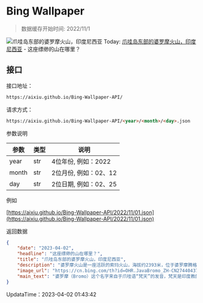 # Bing Wallpaper

> 数据缓存开始时间: 2022/11/1

![爪哇岛东部的婆罗摩火山，印度尼西亚](https://cn.bing.com/th?id=OHR.JavaBromo_ZH-CN2744043733_1920x1080.jpg&rf=LaDigue_1920x1080.jpg)
Today: [爪哇岛东部的婆罗摩火山，印度尼西亚](https://cn.bing.com/th?id=OHR.JavaBromo_ZH-CN2744043733_1920x1080.jpg&rf=LaDigue_1920x1080.jpg) - 这座缥缈的山在哪里？

## 接口

接口地址：

```html
https://aixiu.github.io/Bing-Wallpaper-API/
```

请求方式：

```html
https://aixiu.github.io/Bing-Wallpaper-API/<year>/<month>/<day>.json
```

参数说明

| 参数 | 类型 | 说明 |
| - | - | - |
| year | str | 4位年份, 例如：2022 |
| month | str | 2位月份, 例如：02、12 |
| day | str | 2位日期, 例如：02、25 |

例如

[https://aixiu.github.io/Bing-Wallpaper-API/2022/11/01.json](https://aixiu.github.io/Bing-Wallpaper-API/2022/11/01.json)

返回数据

```json
{
    "date": "2023-04-02",
    "headline": "这座缥缈的山在哪里？",
    "title": "爪哇岛东部的婆罗摩火山，印度尼西亚",
    "description": "婆罗摩火山是一座活跃的索玛火山，海拔约2393米，位于婆罗摩腾格里国家公园内，这里风景优美，日出景观尤为壮丽，是印度尼西亚爪哇岛东部最具标志性的景点之一。其名字来源于爪哇语“梵天”的发音，梵天是印度教的创造之神。",
    "image_url": "https://cn.bing.com/th?id=OHR.JavaBromo_ZH-CN2744043733_1920x1080.jpg&rf=LaDigue_1920x1080.jpg",
    "main_text": "婆罗摩（Bromo）这个名字来自于爪哇语“梵天”的发音，梵天是印度教的创造之神。"
}
```

UpdataTime：2023-04-02 01:43:42

